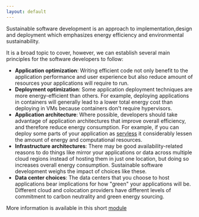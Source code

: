 ```yaml
---
layout: default
---
```


Sustainable software development is an approach to implementation,design and deployment which emphasizes energy efficiency and environmental sustainability.

It is a broad topic to cover, however, we can establish several main principles for the software developers to follow:
- **Application optimization**: Writing efficient code not only benefit to the application performance and user experience but also reduce amount of resources your applications will require to run.
- **Deployment optimization**: Some application deployment techniques are more energy-efficient than others. For example, deploying applications in containers will generally lead to a lower total energy cost than deploying in VMs because containers don't require hypervisors.
- **Application architecture**: Where possible, developers should take advantage of application architectures that improve overall efficiency, and therefore reduce energy consumption. For example, if you can deploy some parts of your application as [servless](https://www.redhat.com/en/topics/cloud-native-apps/what-is-serverless) it considerably lessen the amount of energy and computational resources.
- **Infrastructure architectures**: There may be good availability-related reasons to do things like mirror your applications or data across multiple cloud regions instead of hosting them in just one location, but doing so increases overall energy consumption. Sustainable software development weighs the impact of choices like these.
- **Data center choices**: The data centers that you choose to host applications bear implications for how "green" your applications will be. Different cloud and colocation providers have different levels of commitment to carbon neutrality and green energy sourcing.

More information is available in this short [module](https://learn.microsoft.com/en-us/training/modules/sustainable-software-engineering-overview/) 
  